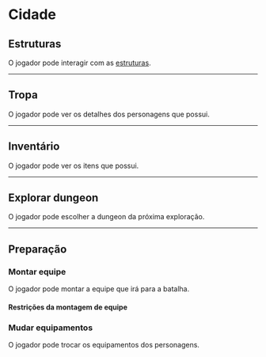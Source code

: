 # Cidade

## Estruturas

O jogador pode interagir com as [estruturas](../../locations/buildings.md).

---

## Tropa

O jogador pode ver os detalhes dos personagens que possui.

---

## Inventário

O jogador pode ver os itens que possui.

---

## Explorar dungeon

O jogador pode escolher a dungeon da próxima exploração.

---

## Preparação

### Montar equipe

O jogador pode montar a equipe que irá para a batalha.

#### Restrições da montagem de equipe

### Mudar equipamentos

O jogador pode trocar os equipamentos dos personagens.
